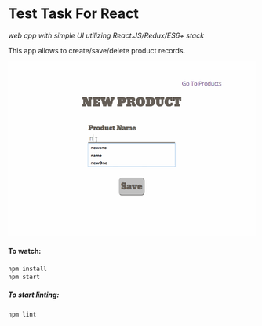 # Test Task For React

_web app with simple UI utilizing React.JS/Redux/ES6+ stack_

This app allows to create/save/delete product records.

![app preview](https://github.com/annmedvid/test-task-for-react/blob/master/docs/test-task-for-react.gif)

#### To watch:
```sh
npm install
npm start
```

##### To start linting:
```sh
npm lint
```
